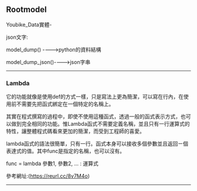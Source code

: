 ## Rootmodel

Youbike_Data實體-

json文字:

model_dump() ---->python的資料結構

model_dump_json()---->json字串

---
### Lambda

它的功能就像是使用def的方式一樣，只是寫法上更為簡潔，可以寫在行內，在使用前不需要先把函式綁定在一個特定的名稱上。

其實在程式撰寫的過程中，即使不使用這種函式，透過一般的函式表示方式，也可以做到完全相同的功能。惟Lambda函式不需要定義名稱，並且只有一行運算式的特性，讓整體程式碼看來更加的簡潔，而受到工程師的喜愛。

lambda函式的語法很簡單，只有一行。函式本身可以接收多個參數並且返回ㄧ個表達式的值。其中func是指定的名稱，也可以沒有。

func = lambda 參數1, 參數2, ... : 運算式

參考網址:(https://reurl.cc/8v7M4o)

---
### 